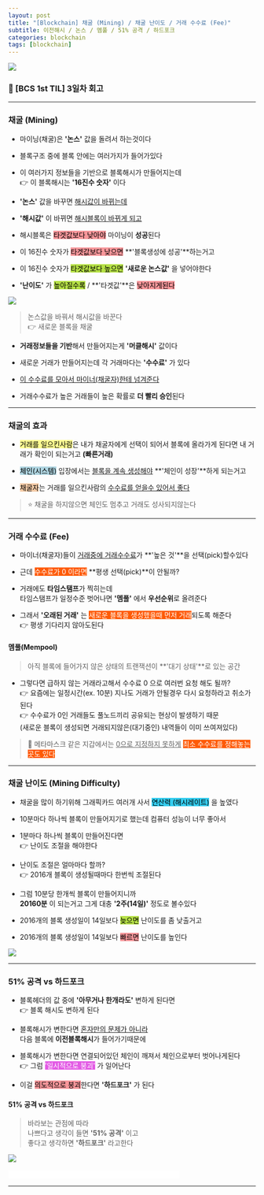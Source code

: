 ```yaml
---
layout: post
title: "[Blockchain] 채굴 (Mining) / 채굴 난이도 / 거래 수수료 (Fee)"
subtitle: 이전해시 / 논스 / 멤풀 / 51% 공격 / 하드포크
categories: blockchain
tags: [blockchain]
---
```


![](https://velog.velcdn.com/images/-__-/post/33bf725f-a7a6-4e26-ba87-84d3a661c696/image.png)

### 🦁 [BCS 1st TIL] 3일차 회고

---

### 채굴 (Mining)

- 마이닝(채굴)은 **'논스'** 값을 돌려서 하는것이다

- 블록구조 중에 블록 안에는 여러가지가 들어가있다

- 이 여러가지 정보들을 기반으로 블록해시가 만들어지는데<br>
  👉 이 블록해시는 **'16진수 숫자'** 이다

- **'논스'** 값을 바꾸면 <u>해시값이 바뀌는데</u>

- **'해시값'** 이 바뀌면 <u>해시블록이 바뀌게 되고</u>

- 해시블록은 <span style="background-color:#F7969A; color:#000;">타겟값보다 낮아야</span> 마이닝이 **성공**된다

- 이 16진수 숫자가 <span style="background-color:#F7969A; color:#000;">타겟값보다 낮으면</span> **'블록생성에 성공'**하는거고

- 이 16진수 숫자가 <span style="background-color:#B5E045; color:#000;">타겟값보다 높으면</span> **'새로운 논스값'** 을 넣어야한다

- **'난이도'** 가 <span style="background-color:#B5E045; color:#000;">높아질수록</span> / **'타겟값'**은 <span style="background-color:#F7969A; color:#000;">낮아지게된다</span>

![](https://velog.velcdn.com/images/-__-/post/03ca091a-bb92-42a5-ad8a-6894c451f421/image.png)

> 논스값을 바꿔서 해시값을 바꾼다<br>
> 👉 새로운 블록을 채굴

- **거래정보들을 기반**해서 만들어지는게 **'머클해시'** 값이다

- 새로운 거래가 만들어지는데 각 거래마다는 **'수수료'** 가 있다

- <u>이 수수료를 모아서 마이너(채굴자)한테 넘겨준다</u>

- 거래수수료가 높은 거래들이 높은 확률로 **더 빨리 승인**된다

---

### 채굴의 효과

- <span style="background-color:#fffd91; color:#000;">거래를 일으킨사람</span>은 내가 채굴자에게 선택이 되어서 블록에 올라가게 된다면 내 거래가 확인이 되는거고 **(빠른거래)**

- <span style="background-color:#aed4e0; color:#000;">체인(시스템)</span> 입장에서는 <u>블록을 계속 생성해야</u> **'체인이 성장'**하게 되는거고

- <span style="background-color:#f4cba7; color:#000;">채굴자</span>는 거래를 일으킨사람의 <u>수수료를 얻을수 있어서 좋다</u>

> ⭐ 채굴을 하지않으면 체인도 멈추고 거래도 성사되지않는다

---

### 거래 수수료 (Fee)

- 마이너(채굴자)들이 <u>거래중에 거래수수료</u>가 **'높은 것'**을 선택(pick)할수있다

- 근데 <span style="background-color:#FE5B05; color:#fff;">수수료가 0 이라면</span> **평생 선택(pick)**이 안될까?

- 거래에도 **타임스탬프**가 찍히는데<br>
  타임스탬프가 일정수준 벗어나면 **'멤풀'** 에서 **우선순위**로 올려준다

- 그래서 **'오래된 거래'** 는 <span style="background-color:#FE5B05; color:#fff;">새로운 블록을 생성했을때 먼저 거래</span>되도록 해준다<br>
  👉 평생 기다리지 않아도된다

#### 멤풀(Mempool)

> 아직 블록에 들어가지 않은 상태의 트랜잭션이 **'대기 상태'**로 있는 공간

- 그렇다면 급하지 않는 거래라고해서 수수료 0 으로 여러번 요청 해도 될까?<Br>
  👉 요즘에는 일정시간(ex. 10분) 지나도 거래가 안될경우 다시 요청하라고 취소가 된다<br>
  👉 수수료가 0인 거래들도 풀노드끼리 공유되는 현상이 발생하기 때문<br>
  (새로운 블록이 생성되면 거래되지않은(대기중인) 내역들이 이미 쓰여져있다)

> 🦊 메타마스크 같은 지갑에서는 <u>0으로 지정하지 못하게</u> <span style="background-color:#FE5B05; color:#fff;">최소 수수료를 정해놓는곳도 있다</span>

---

### 채굴 난이도 (Mining Difficulty)

- 채굴을 많이 하기위해 그래픽카드 여러개 사서 <span style="background-color:#34CDEF; color:#000;">연산력 (해시레이트)</span> 을 높였다

- 10분마다 하나씩 블록이 만들어지기로 했는데 컴퓨터 성능이 너무 좋아서

- 1분마다 하나씩 블록이 만들어진다면<br>
  👉 난이도 조절을 해야한다

- 난이도 조절은 얼마마다 할까?<br>
  👉 2016개 블록이 생성될때마다 한번씩 조절된다

- 그럼 10분당 한개씩 블록이 만들어지니까<br>
  **20160분** 이 되는거고 그게 대충 **'2주(14일)'** 정도로 볼수있다

- 2016개의 블록 생성일이 14일보다 <span style="background-color:#B5E045; color:#000;">늦으면</span> 난이도를 좀 낮출거고

- 2016개의 블록 생성일이 14일보다 <span style="background-color:#F7969A; color:#000;">빠르면</span> 난이도를 높인다

![](https://velog.velcdn.com/images/-__-/post/123c3e19-d46b-4f24-9ae7-71a752076738/image.png)

---

### 51% 공격 vs 하드포크

- 블록헤더의 값 중에 **'아무거나 한개라도'** 변하게 된다면<br>
  👉 블록 해시도 변하게 된다

- 블록해시가 변한다면 <u>혼자만의 문제가 아니라</u><br>
  다음 블록에 **이전블록해시**가 들어가기때문에

- 블록해시가 변한다면 연결되어있던 체인이 깨져서 체인으로부터 벗어나게된다<br>
  👉 그럼 <span style="background-color:#E35BE5; color:#fff;">'일시적으로 붕괴'</span> 가 일어난다

- 이걸 <span style="background-color:#F7969A; color:#000;">의도적으로 붕괴</span>한다면 **'하드포크'** 가 된다

#### 51% 공격 vs 하드포크

> 바라보는 관점에 따라<br>
> 나쁘다고 생각이 들면 **'51% 공격'** 이고<br>
> 좋다고 생각하면 **'하드포크'** 라고한다

![](https://velog.velcdn.com/images/-__-/post/3f27aa36-fa39-46c1-8d5c-612e88afbaa7/image.png)

<span style="background-color:#fff; color:#fff;">블록체인 스쿨 1기 / 멋쟁이사자처럼 / 멋사 / 프로젝트라이언</span>

---
